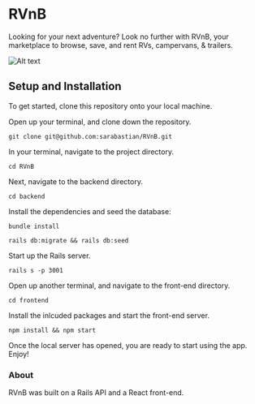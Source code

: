 # RVnB
Looking for your next adventure? Look no further with RVnB, your marketplace to browse, save, and rent RVs, campervans, & trailers.


![Alt text](https://github.com/sarabastian/RVnB/blob/main/frontend/public/screenshot.png)
## Setup and Installation
To get started, clone this repository onto your local machine.

Open up your terminal, and clone down the repository.

```
git clone git@github.com:sarabastian/RVnB.git
```

In your terminal, navigate to the project directory.

```
cd RVnB
```

Next, navigate to the backend directory.
```
cd backend
```

Install the dependencies and seed the database:

```
bundle install
```
```
rails db:migrate && rails db:seed
```

Start up the Rails server.
```
rails s -p 3001
```
Open up another terminal, and navigate to the front-end directory.
```
cd frontend
```

Install the inlcuded packages and start the front-end server.
```
npm install && npm start
```

Once the local server has opened, you are ready to start using the app. Enjoy!

### About

RVnB was built on a Rails API and a React front-end.
